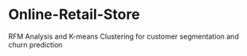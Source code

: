# Online-Retail-Store
RFM Analysis and K-means Clustering for customer segmentation and churn prediction
